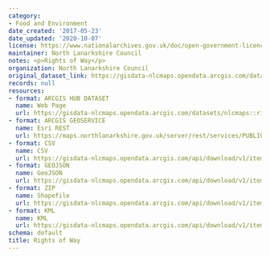 ```yaml
---
category:
- Food and Environment
date_created: '2017-05-23'
date_updated: '2020-10-07'
license: https://www.nationalarchives.gov.uk/doc/open-government-licence/version/3/
maintainer: North Lanarkshire Council
notes: <p>Rights of Way</p>
organization: North Lanarkshire Council
original_dataset_link: https://gisdata-nlcmaps.opendata.arcgis.com/datasets/nlcmaps::rights-of-way
records: null
resources:
- format: ARCGIS HUB DATASET
  name: Web Page
  url: https://gisdata-nlcmaps.opendata.arcgis.com/datasets/nlcmaps::rights-of-way
- format: ARCGIS GEOSERVICE
  name: Esri REST
  url: https://maps.northlanarkshire.gov.uk/server/rest/services/PUBLIC/OPEN_DATA_LAYERS/FeatureServer/13
- format: CSV
  name: CSV
  url: https://gisdata-nlcmaps.opendata.arcgis.com/api/download/v1/items/34250847752f4aa7823f6d897793e209/csv?layers=13
- format: GEOJSON
  name: GeoJSON
  url: https://gisdata-nlcmaps.opendata.arcgis.com/api/download/v1/items/34250847752f4aa7823f6d897793e209/geojson?layers=13
- format: ZIP
  name: Shapefile
  url: https://gisdata-nlcmaps.opendata.arcgis.com/api/download/v1/items/34250847752f4aa7823f6d897793e209/shapefile?layers=13
- format: KML
  name: KML
  url: https://gisdata-nlcmaps.opendata.arcgis.com/api/download/v1/items/34250847752f4aa7823f6d897793e209/kml?layers=13
schema: default
title: Rights of Way
---
```

